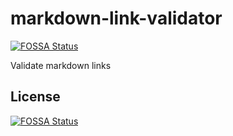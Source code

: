# markdown-link-validator
[![FOSSA Status](https://app.fossa.io/api/projects/git%2Bgithub.com%2Fwebhintio%2Fmarkdown-link-validator.svg?type=shield)](https://app.fossa.io/projects/git%2Bgithub.com%2Fwebhintio%2Fmarkdown-link-validator?ref=badge_shield)

Validate markdown links


## License
[![FOSSA Status](https://app.fossa.io/api/projects/git%2Bgithub.com%2Fwebhintio%2Fmarkdown-link-validator.svg?type=large)](https://app.fossa.io/projects/git%2Bgithub.com%2Fwebhintio%2Fmarkdown-link-validator?ref=badge_large)